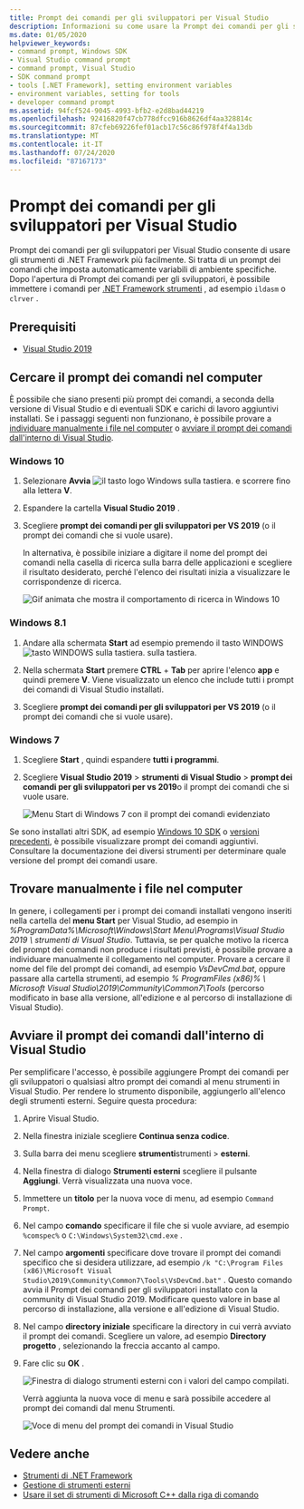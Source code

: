 ```yaml
---
title: Prompt dei comandi per gli sviluppatori per Visual Studio
description: Informazioni su come usare la Prompt dei comandi per gli sviluppatori per Visual Studio, che consente di usare gli strumenti .NET in modo più semplice. Imposta automaticamente variabili di ambiente specifiche.
ms.date: 01/05/2020
helpviewer_keywords:
- command prompt, Windows SDK
- Visual Studio command prompt
- command prompt, Visual Studio
- SDK command prompt
- tools [.NET Framework], setting environment variables
- environment variables, setting for tools
- developer command prompt
ms.assetid: 94fcf524-9045-4993-bfb2-e2d8bad44219
ms.openlocfilehash: 92416820f47cb778dfcc916b8626df4aa328814c
ms.sourcegitcommit: 87cfeb69226fef01acb17c56c86f978f4f4a13db
ms.translationtype: MT
ms.contentlocale: it-IT
ms.lasthandoff: 07/24/2020
ms.locfileid: "87167173"
---
```

# <a name="developer-command-prompt-for-visual-studio"></a>Prompt dei comandi per gli sviluppatori per Visual Studio

Prompt dei comandi per gli sviluppatori per Visual Studio consente di usare gli strumenti di .NET Framework più facilmente. Si tratta di un prompt dei comandi che imposta automaticamente variabili di ambiente specifiche. Dopo l'apertura di Prompt dei comandi per gli sviluppatori, è possibile immettere i comandi per [.NET Framework strumenti](index.md) , ad esempio `ildasm` o `clrver` .

## <a name="prerequisites"></a>Prerequisiti

- [Visual Studio 2019](https://visualstudio.microsoft.com/downloads/?utm_medium=microsoft&utm_source=docs.microsoft.com&utm_campaign=inline+link&utm_content=download+vs2019)

## <a name="search-for-the-command-prompt-on-your-machine"></a>Cercare il prompt dei comandi nel computer

È possibile che siano presenti più prompt dei comandi, a seconda della versione di Visual Studio e di eventuali SDK e carichi di lavoro aggiuntivi installati. Se i passaggi seguenti non funzionano, è possibile provare a [individuare manualmente i file nel computer](#manually-locate-the-files-on-your-machine) o [avviare il prompt dei comandi dall'interno di Visual Studio](#start-the-command-prompt-from-inside-visual-studio).

### <a name="windows-10"></a>Windows 10

1. Selezionare **Avvia** ![ il tasto logo Windows sulla tastiera.](./media/developer-command-prompt-for-vs/windows-logo-key-graphic.png) e scorrere fino alla lettera **V**.

1. Espandere la cartella **Visual Studio 2019** .

1. Scegliere **prompt dei comandi per gli sviluppatori per VS 2019** (o il prompt dei comandi che si vuole usare).

   In alternativa, è possibile iniziare a digitare il nome del prompt dei comandi nella casella di ricerca sulla barra delle applicazioni e scegliere il risultato desiderato, perché l'elenco dei risultati inizia a visualizzare le corrispondenze di ricerca.

   ![Gif animata che mostra il comportamento di ricerca in Windows 10](./media/developer-command-prompt-for-vs/windows10-search.gif)

### <a name="windows-81"></a>Windows 8.1

1. Andare alla schermata **Start** ad esempio premendo il tasto WINDOWS![tasto WINDOWS sulla tastiera.](./media/developer-command-prompt-for-vs/windows-logo-key-graphic.png) sulla tastiera.

1. Nella schermata **Start** premere **CTRL** + **Tab** per aprire l'elenco **app** e quindi premere **V**. Viene visualizzato un elenco che include tutti i prompt dei comandi di Visual Studio installati.

1. Scegliere **prompt dei comandi per gli sviluppatori per VS 2019** (o il prompt dei comandi che si vuole usare).

### <a name="windows-7"></a>Windows 7

1. Scegliere **Start** , quindi espandere **tutti i programmi**.

1. Scegliere **Visual Studio 2019**  >  **strumenti di Visual Studio**  >  **prompt dei comandi per gli sviluppatori per vs 2019**o il prompt dei comandi che si vuole usare.

   ![Menu Start di Windows 7 con il prompt dei comandi evidenziato](./media/developer-command-prompt-for-vs/windows7-menu.png)

Se sono installati altri SDK, ad esempio [Windows 10 SDK](https://developer.microsoft.com/windows/downloads/windows-10-sdk) o [versioni precedenti](https://developer.microsoft.com/windows/downloads/sdk-archive), è possibile visualizzare prompt dei comandi aggiuntivi. Consultare la documentazione dei diversi strumenti per determinare quale versione del prompt dei comandi usare.

## <a name="manually-locate-the-files-on-your-machine"></a>Trovare manualmente i file nel computer

In genere, i collegamenti per i prompt dei comandi installati vengono inseriti nella cartella del **menu Start** per Visual Studio, ad esempio in *%ProgramData%\Microsoft\Windows\Start Menu\Programs\Visual Studio 2019 \ strumenti di Visual Studio*. Tuttavia, se per qualche motivo la ricerca del prompt dei comandi non produce i risultati previsti, è possibile provare a individuare manualmente il collegamento nel computer. Provare a cercare il nome del file del prompt dei comandi, ad esempio *VsDevCmd.bat*, oppure passare alla cartella strumenti, ad esempio *% ProgramFiles (x86)% \ Microsoft Visual Studio\2019\Community\Common7\Tools* (percorso modificato in base alla versione, all'edizione e al percorso di installazione di Visual Studio).

## <a name="start-the-command-prompt-from-inside-visual-studio"></a>Avviare il prompt dei comandi dall'interno di Visual Studio

Per semplificare l'accesso, è possibile aggiungere Prompt dei comandi per gli sviluppatori o qualsiasi altro prompt dei comandi al menu strumenti in Visual Studio. Per rendere lo strumento disponibile, aggiungerlo all'elenco degli strumenti esterni. Seguire questa procedura:

1. Aprire Visual Studio.

1. Nella finestra iniziale scegliere **Continua senza codice**.

1. Sulla barra dei menu scegliere **strumenti**strumenti  >  **esterni**.

1. Nella finestra di dialogo **Strumenti esterni** scegliere il pulsante **Aggiungi**. Verrà visualizzata una nuova voce.

1. Immettere un **titolo** per la nuova voce di menu, ad esempio `Command Prompt`.

1. Nel campo **comando** specificare il file che si vuole avviare, ad esempio `%comspec%` o `C:\Windows\System32\cmd.exe` .

1. Nel campo **argomenti** specificare dove trovare il prompt dei comandi specifico che si desidera utilizzare, ad esempio `/k "C:\Program Files (x86)\Microsoft Visual Studio\2019\Community\Common7\Tools\VsDevCmd.bat"` . Questo comando avvia il Prompt dei comandi per gli sviluppatori installato con la community di Visual Studio 2019. Modificare questo valore in base al percorso di installazione, alla versione e all'edizione di Visual Studio.

1. Nel campo **directory iniziale** specificare la directory in cui verrà avviato il prompt dei comandi. Scegliere un valore, ad esempio **Directory progetto** , selezionando la freccia accanto al campo.

1. Fare clic su **OK** .

   ![Finestra di dialogo strumenti esterni con i valori del campo compilati.](./media/developer-command-prompt-for-vs/add-external-tool.png)

   Verrà aggiunta la nuova voce di menu e sarà possibile accedere al prompt dei comandi dal menu Strumenti.

   ![Voce di menu del prompt dei comandi in Visual Studio](./media/developer-command-prompt-for-vs/command-prompt-vs-menu.png)

## <a name="see-also"></a>Vedere anche

- [Strumenti di .NET Framework](index.md)
- [Gestione di strumenti esterni](/visualstudio/ide/managing-external-tools)
- [Usare il set di strumenti di Microsoft C++ dalla riga di comando](/cpp/build/building-on-the-command-line)

